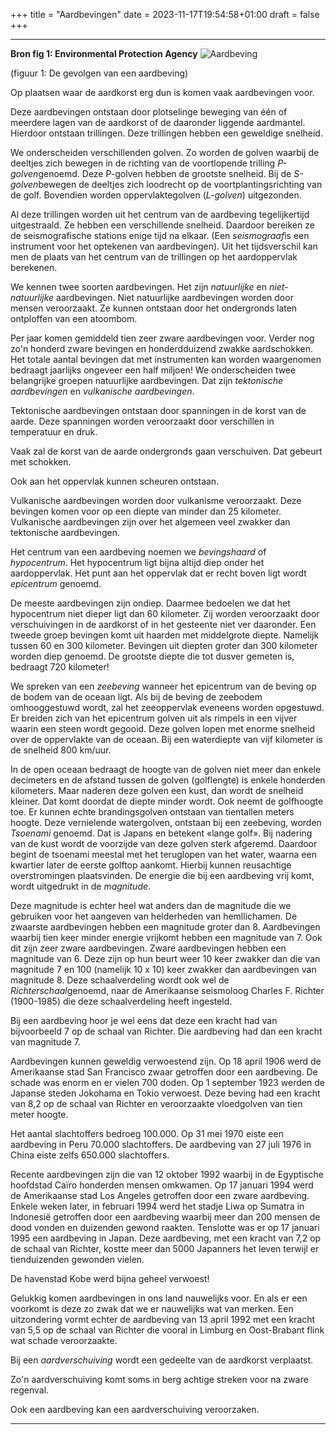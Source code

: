+++
title = "Aardbevingen"
date = 2023-11-17T19:54:58+01:00
draft = false
+++


  -----------------------------------------------------------------------
 **Bron fig 1: Environmental Protection Agency**
![Aardbeving](/Damageround.png)

(figuur 1: De gevolgen van een aardbeving)

Op plaatsen waar de aardkorst erg dun is komen vaak aardbevingen voor.

Deze aardbevingen ontstaan door plotselinge beweging van één of meerdere
lagen van de aardkorst of de daaronder liggende aardmantel. Hierdoor
ontstaan trillingen. Deze trillingen hebben een geweldige snelheid.

We onderscheiden verschillenden golven. Zo worden de golven waarbij de
deeltjes zich bewegen in de richting van de voortlopende trilling
*P-golven*genoemd. Deze P-golven hebben de grootste snelheid. Bij de
*S-golven*bewegen de deeltjes zich loodrecht op de
voortplantingsrichting van de golf. Bovendien worden oppervlaktegolven
(*L-golven*) uitgezonden.

Al deze trillingen worden uit het centrum van de aardbeving
tegelijkertijd uitgestraald. Ze hebben een verschillende snelheid.
Daardoor bereiken ze de seismografische stations enige tijd na elkaar.
(Een *seismograaf*is een instrument voor het optekenen van
aardbevingen). Uit het tijdsverschil kan men de plaats van het centrum
van de trillingen op het aardoppervlak berekenen.

We kennen twee soorten aardbevingen. Het zijn *natuurlijke* en
*niet-natuurlijke* aardbevingen. Niet natuurlijke aardbevingen worden
door mensen veroorzaakt. Ze kunnen ontstaan door het ondergronds laten
ontploffen van een atoombom.

Per jaar komen gemiddeld tien zeer zware aardbevingen voor. Verder nog
zo\'n honderd zware bevingen en honderdduizend zwakke aardschokken. Het
totale aantal bevingen dat met instrumenten kan worden waargenomen
bedraagt jaarlijks ongeveer een half miljoen! We onderscheiden twee
belangrijke groepen natuurlijke aardbevingen. Dat zijn *tektonische
aardbevingen* en *vulkanische aardbevingen*.

Tektonische aardbevingen ontstaan door spanningen in de korst van de
aarde. Deze spanningen worden veroorzaakt door verschillen in
temperatuur en druk.

Vaak zal de korst van de aarde ondergronds gaan verschuiven. Dat gebeurt
met schokken.

Ook aan het oppervlak kunnen scheuren ontstaan.

Vulkanische aardbevingen worden door vulkanisme veroorzaakt. Deze
bevingen komen voor op een diepte van minder dan 25 kilometer.
Vulkanische aardbevingen zijn over het algemeen veel zwakker dan
tektonische aardbevingen.

Het centrum van een aardbeving noemen we *bevingshaard* of
*hypocentrum*. Het hypocentrum ligt bijna altijd diep onder het
aardoppervlak. Het punt aan het oppervlak dat er recht boven ligt wordt
*epicentrum* genoemd.

De meeste aardbevingen zijn ondiep. Daarmee bedoelen we dat het
hypocentrum niet dieper ligt dan 60 kilometer. Zij worden veroorzaakt
door verschuivingen in de aardkorst of in het gesteente niet ver
daaronder. Een tweede groep bevingen komt uit haarden met middelgrote
diepte. Namelijk tussen 60 en 300 kilometer. Bevingen uit diepten groter
dan 300 kilometer worden diep genoemd. De grootste diepte die tot dusver
gemeten is, bedraagt 720 kilometer!

We spreken van een *zeebeving* wanneer het epicentrum van de beving op
de bodem van de oceaan ligt. Als bij de beving de zeebodem omhooggestuwd
wordt, zal het zeeoppervlak eveneens worden opgestuwd. Er breiden zich
van het epicentrum golven uit als rimpels in een vijver waarin een steen
wordt gegooid. Deze golven lopen met enorme snelheid over de oppervlakte
van de oceaan. Bij een waterdiepte van vijf kilometer is de snelheid 800
km/uur.

In de open oceaan bedraagt de hoogte van de golven niet meer dan enkele
decimeters en de afstand tussen de golven (golflengte) is enkele
honderden kilometers. Maar naderen deze golven een kust, dan wordt de
snelheid kleiner. Dat komt doordat de diepte minder wordt. Ook neemt de
golfhoogte toe. Er kunnen echte brandingsgolven ontstaan van tientallen
meters hoogte. Deze vernielende watergolven, ontstaan bij een zeebeving,
worden *Tsoenami* genoemd. Dat is Japans en betekent «lange golf». Bij
nadering van de kust wordt de voorzijde van deze golven sterk afgeremd.
Daardoor begint de tsoenami meestal met het teruglopen van het water,
waarna een kwartier later de eerste golftop aankomt. Hierbij kunnen
reusachtige overstromingen plaatsvinden. De energie die bij een
aardbeving vrij komt, wordt uitgedrukt in de *magnitude*.

Deze magnitude is echter heel wat anders dan de magnitude die we
gebruiken voor het aangeven van helderheden van hemllichamen. De
zwaarste aardbevingen hebben een magnitude groter dan 8. Aardbevingen
waarbij tien keer minder energie vrijkomt hebben een magnitude van 7.
Ook dit zijn zeer zware aardbevingen. Zware aardbevingen hebben een
magnitude van 6. Deze zijn op hun beurt weer 10 keer zwakker dan die van
magnitude 7 en 100 (namelijk 10 x 10) keer zwakker dan aardbevingen van
magnitude 8. Deze schaalverdeling wordt ook wel de
*Richterschaal*genoemd, naar de Amerikaanse seismoloog Charles F.
Richter (1900-1985) die deze schaalverdeling heeft ingesteld.

Bij een aardbeving hoor je wel eens dat deze een kracht had van
bijvoorbeeld 7 op de schaal van Richter. Die aardbeving had dan een
kracht van magnitude 7.

Aardbevingen kunnen geweldig verwoestend zijn. Op 18 april 1906 werd de
Amerikaanse stad San Francisco zwaar getroffen door een aardbeving. De
schade was enorm en er vielen 700 doden. Op 1 september 1923 werden de
Japanse steden Jokohama en Tokio verwoest. Deze beving had een kracht
van 8,2 op de schaal van Richter en veroorzaakte vloedgolven van tien
meter hoogte.

Het aantal slachtoffers bedroeg 100.000. Op 31 mei 1970 eiste een
aardbeving in Peru 70.000 slachtoffers. De aardbeving van 27 juli 1976
in China eiste zelfs 650.000 slachtoffers.

Recente aardbevingen zijn die van 12 oktober 1992 waarbij in de
Egyptische hoofdstad Caïro honderden mensen omkwamen. Op 17 januari 1994
werd de Amerikaanse stad Los Angeles getroffen door een zware
aardbeving. Enkele weken later, in februari 1994 werd het stadje Liwa op
Sumatra in Indonesië getroffen door een aardbeving waarbij meer dan 200
mensen de dood vonden en duizenden gewond raakten. Tenslotte was er op
17 januari 1995 een aardbeving in Japan. Deze aardbeving, met een kracht
van 7,2 op de schaal van Richter, kostte meer dan 5000 Japanners het
leven terwijl er tienduizenden gewonden vielen.

De havenstad Kobe werd bijna geheel verwoest!

Gelukkig komen aardbevingen in ons land nauwelijks voor. En als er een
voorkomt is deze zo zwak dat we er nauwelijks wat van merken. Een
uitzondering vormt echter de aardbeving van 13 april 1992 met een kracht
van 5,5 op de schaal van Richter die vooral in Limburg en Oost-Brabant
flink wat schade veroorzaakte.

Bij een *aardverschuiving* wordt een gedeelte van de aardkorst
verplaatst.

Zo'n aardverschuiving komt soms in berg achtige streken voor na zware
regenval.

Ook een aardbeving kan een aardverschuiving veroorzaken.

----------------------------------------------------------------------------

